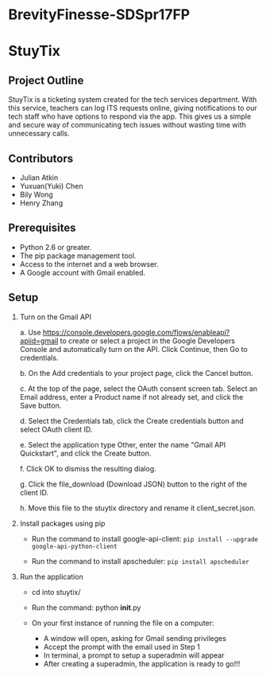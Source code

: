 # BrevityFinesse-SDSpr17FP
# StuyTix

## Project Outline

StuyTix is a ticketing system created for the tech services department. With this service, teachers can log ITS requests online, giving notifications to our tech staff who have options to respond via the app. This gives us a simple and secure way of communicating tech issues without wasting time with unnecessary calls.

## Contributors

* Julian Atkin
* Yuxuan(Yuki) Chen
* Bily Wong
* Henry Zhang

## Prerequisites

* Python 2.6 or greater.
* The pip package management tool.
* Access to the internet and a web browser.
* A Google account with Gmail enabled.

## Setup

1. Turn on the Gmail API

    a. Use https://console.developers.google.com/flows/enableapi?apiid=gmail to create or select a project in the Google Developers Console and automatically turn on the API. Click Continue, then Go to credentials.

    b. On the Add credentials to your project page, click the Cancel button.

    c. At the top of the page, select the OAuth consent screen tab. Select an Email address, enter a Product name if not already set, and click the Save button.

    d. Select the Credentials tab, click the Create credentials button and select OAuth client ID.

    e. Select the application type Other, enter the name "Gmail API Quickstart", and click the Create button.

    f. Click OK to dismiss the resulting dialog.

    g. Click the file_download (Download JSON) button to the right of the client ID.

    h. Move this file to the stuytix directory and rename it client_secret.json.


2. Install packages using pip

    * Run the command to install google-api-client:
        ```pip install --upgrade google-api-python-client```

    * Run the command to install apscheduler:
        ```pip install apscheduler```


3. Run the application

    * cd into stuytix/

    * Run the command:
        python __init__.py

    * On your first instance of running the file on a computer:
        - A window will open, asking for Gmail sending privileges
        - Accept the prompt with the email used in Step 1
        - In terminal, a prompt to setup a superadmin will appear
        - After creating a superadmin, the application is ready to go!!!
